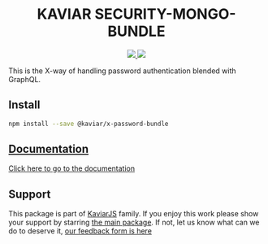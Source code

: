 <h1 align="center">KAVIAR SECURITY-MONGO-BUNDLE</h1>

<p align="center">
  <a href="https://travis-ci.org/kaviarjs/x-password-bundle">
    <img src="https://api.travis-ci.org/kaviarjs/x-password-bundle.svg?branch=master" />
  </a>
  <a href="https://coveralls.io/github/kaviarjs/x-password-bundle?branch=master">
    <img src="https://coveralls.io/repos/github/kaviarjs/x-password-bundle/badge.svg?branch=master" />
  </a>
</p>

This is the X-way of handling password authentication blended with GraphQL.

## Install

```bash
npm install --save @kaviar/x-password-bundle
```

## [Documentation](./DOCUMENTATION.md)

[Click here to go to the documentation](./DOCUMENTATION.md)

## Support

This package is part of [KaviarJS](https://www.kaviarjs.com) family. If you enjoy this work please show your support by starring [the main package](https://github.com/kaviarjs/kaviar). If not, let us know what can we do to deserve it, [our feedback form is here](https://forms.gle/DTMg5Urgqey9QqLFA)
